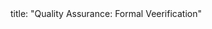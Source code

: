 <frontmatter>
title: "Quality Assurance: Formal Veerification"
</frontmatter>

<include src="navbar.md" boilerplate />

<include src="container-inPage-asFlat.md" boilerplate />